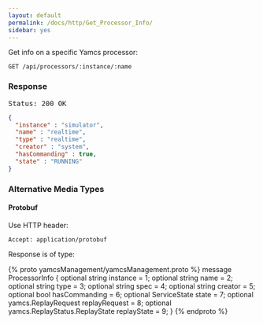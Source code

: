 ```yaml
---
layout: default
permalink: /docs/http/Get_Processor_Info/
sidebar: yes
---
```


Get info on a specific Yamcs processor:

    GET /api/processors/:instance/:name
    

### Response

<pre class="header">
Status: 200 OK
</pre>
```json
{
  "instance" : "simulator",
  "name" : "realtime",
  "type" : "realtime",
  "creator" : "system",
  "hasCommanding" : true,
  "state" : "RUNNING"
}
```

### Alternative Media Types

#### Protobuf

Use HTTP header:

    Accept: application/protobuf
    
Response is of type:

{% proto yamcsManagement/yamcsManagement.proto %}
message ProcessorInfo {
  optional string instance = 1;
  optional string name = 2;
  optional string type = 3;
  optional string spec = 4;
  optional string creator = 5;
  optional bool hasCommanding = 6;
  optional ServiceState state = 7;
  optional yamcs.ReplayRequest replayRequest = 8;
  optional yamcs.ReplayStatus.ReplayState replayState = 9;
}
{% endproto %}
